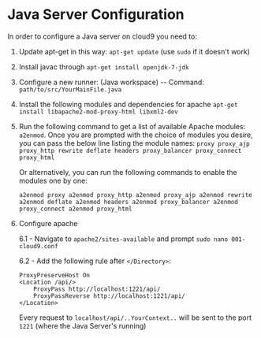 # Java Server Configuration

In order to configure a Java server on cloud9 you need to:

1) Update apt-get in this way: ```apt-get update``` (use ```sudo``` if it doesn't work)

2) Install javac through  ```apt-get install openjdk-7-jdk ```

3) Configure a new runner: (Java workspace) -- Command: ```path/to/src/YourMainFile.java ```

4) Install the following modules and dependencies for apache ```apt-get install libapache2-mod-proxy-html libxml2-dev ```

5) Run the following command to get a list of available Apache modules: ```a2enmod```. Once you are prompted with the choice of modules you desire, you can pass the below line listing the module names:
    `proxy proxy_ajp proxy_http rewrite deflate headers proxy_balancer proxy_connect proxy_html`
    
    Or alternatively, you can run the following commands to enable the modules one by one:

    `
    a2enmod proxy
    a2enmod proxy_http
    a2enmod proxy_ajp
    a2enmod rewrite
    a2enmod deflate
    a2enmod headers
    a2enmod proxy_balancer
    a2enmod proxy_connect
    a2enmod proxy_html
    `

6) Configure apache

    6.1 - Navigate to `apache2/sites-available` and prompt `sudo nano 001-cloud9.conf`
    
    6.2 - Add the following rule after `</Directory>`:
    ```
    ProxyPreserveHost On
    <Location /api/>
        ProxyPass http://localhost:1221/api/
        ProxyPassReverse http://localhost:1221/api/
    </Location>
    ```
    Every request to ```localhost/api/..YourContext..``` will be sent to the port ```1221``` (where the Java Server's running)